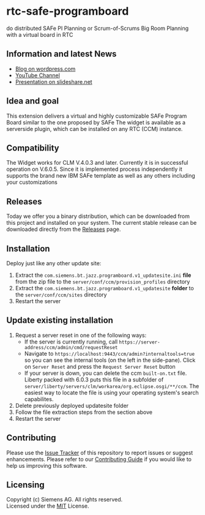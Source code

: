 # rtc-safe-programboard
do distributed SAFe PI Planning or Scrum-of-Scrums Big Room Planning with a virtual board in RTC



## Information and latest News
- [Blog on wordpress.com](https://timeboxplanning.wordpress.com/)
- [YouTube Channel](https://www.youtube.com/channel/UCcvclkdfdmOS6AuR62bZ_PA/playlists)
- [Presentation on slideshare.net](https://www.slideshare.net/MarkusGiacomuzzi)

## Idea and goal
This extension delivers a virtual and highly customizable SAFe Program Board similar to the one proposed by SAFe
The widget is available as a serverside plugin, which can be installed on any RTC (CCM) instance.

## Compatibility
The Widget works for CLM V.4.0.3 and later. Currently it is in successful operation on V.6.0.5.
Since it is implemented process independently it supports the brand new IBM SAFe template as well as any others including your customizations

## Releases
Today we offer you a binary distribution, which can be downloaded from this project and installed on your system. The current stable release can be downloaded directly from the [Releases](https://github.com/jazz-community/rtc-safe-programboard/releases) page.

## Installation
Deploy just like any other update site:

1. Extract the `com.siemens.bt.jazz.programboard.v1_updatesite.ini` **file** from the zip file to the `server/conf/ccm/provision_profiles` directory
2. Extract the `com.siemens.bt.jazz.programboard.v1_updatesite` **folder** to the `server/conf/ccm/sites` directory
3. Restart the server

## Update existing installation
1. Request a server reset in one of the following ways:
    * If the server is currently running, call `https://server-address/ccm/admin/cmd/requestReset`
    * Navigate to `https://localhost:9443/ccm/admin?internaltools=true` so you can see the internal tools (on the left in the side-pane). Click on `Server Reset` and press the `Request Server Reset` button
    * If your server is down, you can delete the ccm `built-on.txt` file. Liberty packed with 6.0.3 puts this file in a subfolder of `server/liberty/servers/clm/workarea/org.eclipse.osgi/**/ccm`. The easiest way to locate the file is using your operating system's search capabilites.
2. Delete previously deployed updatesite folder
3. Follow the file extraction steps from the section above
4. Restart the server

## Contributing
Please use the [Issue Tracker](https://github.com/jazz-community/rtc-timeboxplanning/issues) of this repository to report issues or suggest enhancements.
Please refer to our [Contributing Guide](CONTRIBUTING.md#contributing) if you would like to help us improving this software.

## Licensing
Copyright (c) Siemens AG. All rights reserved.<br>
Licensed under the [MIT](LICENSE.md) License.

